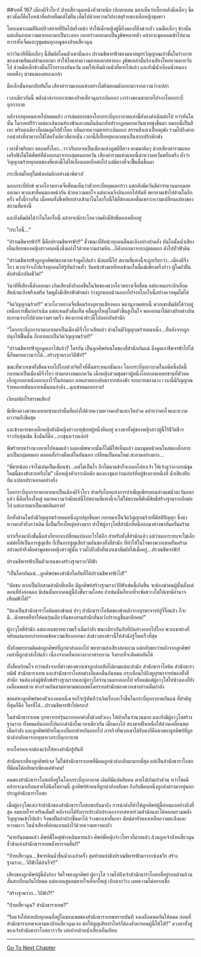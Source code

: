 ##บทที่ 167 เมืองผีจิ่วโยว!
ป๋ายเสี่ยวฉุนหนังหัวชาหนึบ เบิกตาถลน มองเห็นว่าเบื้องหลังมือเล็กๆ ซีดขาวนั้นก็คือใบหน้าที่คล้ายยิ้มแต่ไม่ยิ้ม เต็มไปด้วยความวิปลาสดุร้ายของเด็กหญิงชุดขาว 

โดยเฉพาะผมสีนิลปลิวสยายที่ปิดไปครึ่งหน้า ทำให้เด็กหญิงผู้นี้ยิ่งมองก็ยิ่งน่ากลัว บนมือเล็กๆ ข้างนั้นแผ่กลิ่นอายความตายออกมาเป็นระลอก กลายร่างออกมาเป็นงูพิษหลายตัว คล้ายจะมุดลอดเข้าไปตามทวารทั้งเจ็ดและรูขุมขนทุกอณูของป๋ายเสี่ยวฉุน

ทว่าวินาทีที่มือเล็กๆ นี้สัมผัสโดนตัวเขานั้นเอง ปราณชีพจรฟ้าของมหาสมุทรวิญญาณเก้าชั้นในร่างกายของเขาพลันแผ่ซ่านออกมา ทำให้ไอแห่งความตายแตกสลายลง งูพิษเหล่านั้นร้องเสียงโหยหวนหายวับไป ส่วนมือเล็กข้างนั้นก็โรยราลงทันควัน เผยให้เห็นผิวหนังที่ตายไปแล้ว และยังมีน้ำเลือดน้ำหนองหยดติ๋งๆ น่าขนพองสยองเกล้า

มือเล็กนั้นหดกลับทันใด เสียงคำรามแหบแห้งอย่างไม่ยินยอมดังออกมาจากความว่างเปล่า

เวลาเดียวกันนี้ พลังนำส่งรอบกายของป๋ายเสี่ยวฉุนระเบิดออก เงาร่างของเขาหายไปจากโลกกระบี่อุกกาบาต

หลังจากทุกคนหายไปหมดแล้ว การล่มสลายของโลกกระบี่อุกกาบาตแห่งนี้ยังคงดำเนินต่อไป ทว่าทันใดนั้น ในรอยปริร้าวแต่ละเส้นบนท้องฟ้าและบนผืนดินกลับปรากฏหมอกควันพวยพุ่งขึ้นมา หมอกนี้เป็นสีเทา พริบตาเดียวก็แผ่คลุมไปทั่วโลก กลิ่นอายความตายระเบิดออก สรรพสิ่งเน่าเปื่อยผุพัง รวมไปถึงค่ายกลนำส่งที่สามารถใช้ได้ครั้งเดียวสี่ค่ายนั้น เวลานี้ก็เปื่อยยุ่ยกลายมาเป็นซากปรักหักพัง

เวลาชั่วพริบตา ตลอดทั้งโลก...ราวกับกลายเป็นเมืองแห่งภูตผีปีศาจ ตามมาติดๆ ด้วยเสียงคำรามแหบเครือฟังไม่ได้ศัพท์ที่ดังออกมาจากกลุ่มหมอกควัน เสียงคำรามแห้งแหบนี้น่าหวาดหวั่นพรั่นพรึง ดั่งว่าวิญญาณร้ายทุกตนของที่แห่งนี้ไม่ได้เลื่อนลอยอีกต่อไป แต่มีลางที่จะฟื้นตื่นขึ้นมา

กระบี่เล่มใหญ่ไม่พังถล่มอีกอย่างน่าพิศวง!

นอกกระบี่ยักษ์ พวกโอวหยางเจี๋ยสี่คนเห็นว่าตัวกระบี่หยุดแตกร้าว แต่กลับมีควันสีดำจำนวนมากลอยออกมา พวกเขาสี่คนมองหน้ากัน ด้วยความตกใจ แต่ละคนจึงบินออกไปทันที พยายามเข้าไปด้านในอีกครั้ง ครั้งนี้ราบรื่น เมื่อคนทั้งสี่เหยียบย่างเข้ามาในโลกใบนี้ได้ก็ต้องแตกตื่นเพราะความเปลี่ยนแปลงของสถานที่แห่งนี้

และยิ่งสัมผัสได้ว่าในโลกใบนี้ คล้ายจะมีกระไอความศักดิ์สิทธิ์หลงเหลืออยู่

“กระไอนี้...”

“ปราณชีพจรฟ้า!!! นี่คือปราณชีพจรฟ้า!!” ชั่วขณะที่สีหน้าทุกคนตื่นตะลึงอย่างบ้าคลั่ง ทันใดนั้นน้ำเสียงเย็นเยียบของหญิงสาวคนหนึ่งซึ่งแฝงไว้ด้วยความอำมหิต...ก็ดังออกมาจากกลุ่มหมอก ดังไปทั่วฟ้าดิน

“ปราณชีพจรฟ้าถูกลูกศิษย์ของพวกเจ้าดูดไปแล้ว นับแต่นี้ไป สถานที่แห่งนี้จะถูกเรียกว่า...เมืองผีจิ่วโยว พวกเจ้าจงไปแจ้งทุกคนให้รู้กันถ้วนทั่ว วันหน้าห้ามเหยียบเข้ามาในนี้แม้เพียงครึ่งก้าว ผู้ใดฝ่าฝืน ดับสำนักปลิดชีวิต!”

วินาทีที่เสียงนี้ดังออกมา เกิดเสียงดังอึงอลขึ้นในจิตของพวกโอวหยางเจี๋ยสี่คน แต่ละคนกระอักเลือด สีหน้าตะลึงพรึงเพริด ริมหูดั่งมีเสียงฟ้าฟาดผ่า ร่างถูกหอบม้วนออกไปจากโลกใบนี้อย่างควบคุมไม่ได้

“จิตวิญญาณร้าย!!” พวกโอวหยางเจี๋ยสี่คนร้องอุทานเสียงหลง พลานุภาพสยบนี้ พวกเขาสัมผัสได้ว่าอยู่เหนือกว่าขั้นก่อกำเนิด แต่ละคนตัวสั่นเทิ้ม คลื่นลูกใหญ่โถมตัวขึ้นสูงในใจ พอออกมาได้ต่างฝ่ายต่างบินทะยานจากไปด้วยความรวดเร็ว ต้องการนำข่าวนี้ไปบอกกับสำนัก

“โลกกระบี่อุกกาบาตกลายมาเป็นเมืองผีจิ่วโยวเสียแล้ว ด้านในมีวิญญาณร้ายตนหนึ่ง...ที่หลังจากถูกปลุกให้ฟื้นตื่น ก็กลายมาเป็นจิตวิญญาณร้าย!!”

“ปราณชีพจรฟ้าถูกดูดเอาไปแล้ว? ใครกัน เป็นลูกศิษย์คนใดของสี่สำนักกันแน่ ดึงดูดเอาชีพจรฟ้าไปได้ นี่ก็หมายความว่าได้...สร้างฐานรากวิถีฟ้า!!”

ขณะที่พวกเขาทั้งสี่คนจากไปไกลด้วยจิตใจที่ตื่นตระหนกนั้นเอง โลกกระบี่อุกกาบาตในอดีตซึ่งบัดนี้กลายมาเป็นเมืองผีจิ่วโยว ท่ามกลางหมอกควัน เด็กหญิงสวมชุดขาวผู้หนึ่งโอบกอดเหลยซานที่ตัวหดเล็กถูกถลกหนังออกเอาไว้ในอ้อมอก ถอนสายตากลับมาจากท้องฟ้า รอบกายของนาง เวลานี้มีวิญญาณร้ายหลายพันหลายหมื่นตนกำลัง...คุกเข่าหมอบกราบ!

เงียบสนิทไร้สรรพเสียง!

มีเพียงดวงตาของเหลยซานเท่านั้นที่แฝงไปด้วยความหวาดกลัวและเจ็บปวด คล้ายว่าตกใจและหวาดผวาจนถึงขีดสุด

และข้างกายของเด็กหญิงยังมีหญิงสาวอายุน้อยผู้หนึ่งยืนอยู่ ดวงตาทั้งคู่ของหญิงสาวผู้นี้ไร้ชีวิตชีวาราวกับหุ่นเชิด ซึ่งนั่นก็คือ...กงซุนหว่านเอ๋อร์

พิษร้ายบนร่างนางหายไปหมดแล้ว แมลงพิษพวกนั้นก็ไม่มีให้เห็นแล้ว แมงมุมหน้าคนในสมองก็กลายมาเป็นกลุ่มหมอก ตลอดทั้งร่างตั้งแต่ในยันนอก เปลี่ยนเป็นคนใหม่ สะอาดอย่างมาก...

“พี่ชายน้อย เจ้าไม่เล่นเป็นเพื่อนข้า...แต่ไม่เป็นไร อีกไม่นานข้าก็จะออกไปหาเจ้า ให้เจ้าดูว่าอาภรณ์ชุดใหม่นี้ของข้าสวยหรือไม่” เด็กหญิงหัวเราะคิกคัก มองกงซุนหว่านเอ๋อร์ที่อยู่ข้างกายหนึ่งที น้ำเสียงทึบทึม แปลกประหลาดอย่างยิ่ง

 โลกกระบี่อุกกาบาตกลายมาเป็นเมืองผีจิ่วโยว สำหรับโลกแห่งการบำเพ็ญเพียรตอนล่างแม่น้ำตะวันออกแล้ว นี่คือเรื่องใหญ่ หมายความว่านับแต่นี้ไปสถานที่แห่งนี้จะไม่ใช่สถานที่ศักดิ์สิทธิ์สร้างฐานรากอีกต่อไป แต่กลายมาเป็นเขตอันตราย!

อีกทั้งด้านในยังมีวิญญาณร้ายตนหนึ่งถูกปลุกขึ้นมา กลายมาเป็นจิตวิญญาณร้ายที่มีสติปัญญา ซึ่งน่าหวาดกลัวยิ่งกว่าเดิม นี่เป็นเรื่องใหญ่อย่างมาก ทำให้ผู้อาวุโสสี่สำนักที่หนีออกมาต่างพากันครั่นคร้าม 

ทว่าเรื่องมาถึงขั้นนี้แล้วก็ยากจะเปลี่ยนแปลงอะไรได้อีก สำหรับทั้งสี่สำนักแล้ว แม้ว่าผลกระทบจะไม่เล็ก แต่ต่อให้เป็นการสูญเสีย ก็เป็นการสูญเสียร่วมกันของทั้งสี่สำนัก ที่ทำให้ในใจของพวกเขาครั่นคร้ามอย่างแท้จริงคือคำพูดของหญิงสาวผู้นั้น รวมไปถึงสิ่งที่พวกเขาสัมผัสได้เมื่อครู่...ปราณชีพจรฟ้า!

ปราณชีพจรฟ้าเป็นตัวแทนของสร้างฐานรากวิถีฟ้า

“เป็นใครกันแน่...ลูกศิษย์ของสำนักใดกันที่ได้ปราณชีพจรฟ้าไป!”

“บัดซบ หากเป็นอีกสามสำนักที่เหลือ มีลูกศิษย์สร้างฐานรากวิถีฟ้าเช่นนี้เกิดขึ้น จะต้องฆ่าคนผู้นั้นตั้งแต่ตอนที่ยังอ่อนแอ มิเช่นนั้นหากคนผู้นี้ถึงขั้นรวมโอสถ ถ้าเช่นนั้นก็ยากที่จะขัดขวางไม่ให้เขามีอำนาจเทียมฟ้าได้!”

“ต้องเป็นสำนักธาราโลหิตของข้าแน่ ฮ่าๆ สำนักธาราโลหิตของข้าหลังจากบุรพาจารย์อู๋จี๋จื่อแล้ว ก็จะมี...นักพรตที่ทำให้คนรุ่นเดียวกันของสามสำนักสิ้นหวังปรากฏขึ้นมาอีกคน!”

ผู้อาวุโสสี่สำนัก แต่ละคนขยายความเร็วเต็มกำลัง ขณะเดียวกันกับที่บินห่างออกไปไกล พวกเขาต่างก็หยิบแผ่นหยกถ่ายทอดข้อความเสียงออกมา ส่งข่าวสองข่าวนี้ให้สำนักรู้โดยเร็วที่สุด

ทั้งยังพยายามติดต่อลูกศิษย์ที่ถูกนำส่งออกไป พยายามส่งเสียงสอบถาม แต่กลับพบว่าหลังจากลูกศิษย์เหล่านี้ถูกนำส่งไปแล้ว เนื่องจากคลื่นกลางอากาศรบกวน จึงยากที่จะติดต่อกันได้

ทั้งสี่คนร้อนใจ ทว่าหลังจากที่ข่าวของพวกเขาถูกส่งกลับไปตามแต่ละสำนัก สำนักธาราโลหิต สำนักธาราทมิฬ สำนักธาราเทพ และสำนักธาราโอสถต่างก็แตกตื่นกันหมด กระเทือนไปถึงหูบุรพาจารย์ของทั้งสี่สำนัก จนต้องส่งผู้พิทักษ์สร้างฐานรากและผู้อาวุโสจำนวนมากออกไป หรือแม้แต่ผู้อาวุโสไท่ซ่างเองก็ยังเคลื่อนพลด้วย ต่างร่วมกันตามหาตามขอบเขตโดยรอบสำนักของพวกเขาอย่างเต็มกำลัง

ขอแค่หาลูกศิษย์ของตัวเองคนหนึ่งเจอก็จะรู้ทันทีว่าเกิดเรื่องอะไรขึ้นในกระบี่อุกกาบาตกันแน่ ที่สำคัญที่สุดก็คือ ใครที่ได้...ปราณชีพจรฟ้าไปครอง!

ในสำนักธาราเทพ บุรพาจารย์รุ่นแรกออกคำสั่งด้วยตัวเอง ให้ฝ่ายในจำนวนมาก และยังมีผู้อาวุโสสร้างฐานราก ทั้งหมดบินออกไปนอกสำนักในเวลาเดียวกัน เมื่อมองไป สองชายฝั่งเหนือใต้ล้วนเคลื่อนพลเต็มกำลัง และลูกศิษย์ฝ่ายในเองก็แยกย้ายกันออกไป ภารกิจที่พวกเขาได้รับมาก็คือตามหาลูกศิษย์ที่ถูกนำส่งกลับมาจากหุบเหวกระบี่อุกกาบาต

หากใครหาเจอต้องแจ้งให้ทางสำนักรู้ทันที

สำนักแรกที่หาลูกศิษย์เจอ ไม่ใช่สำนักธาราเทพที่มีคนถูกนำส่งกลับมามากที่สุด แต่เป็นสำนักธาราโอสถที่มีคนได้กลับมาเพียงแค่ห้าคน!

คนของสำนักธาราโอสถที่อยู่ในโลกกระบี่อุกกาบาต เดิมทีมีแปดสิบคน ตายไปเกินเก้าส่วน ทว่าโชคดีคล้ายจะมาเยือนสายไปนิดในยามนี้ ลูกศิษย์ห้าคนที่ถูกนำส่งกลับมา ถึงกับมีคนหนึ่งถูกส่งตรงมาอยู่นอกประตูสำนักธาราโอสถ

เมื่อผู้อาวุโสและเจ้าสำนักของสำนักธาราโอสถพากันมาถึง การนำส่งก็ทำให้ลูกศิษย์ผู้นี้อ่อนแออย่างถึงที่สุด ลมหายใจรวยรินเต็มที หลังจากได้รับการประคับประคองจากสหายร่วมสำนักและได้หลอมรวมพลังวิญญาณเข้าไปแล้ว จึงพอฝืนอ้าปากขึ้นมาได้ ร่างของเขาสั่นเทา นัยน์ตายังหลงเหลือความตะลึงและหวาดผวา ในน้ำเสียงที่อ่อนเบาแฝงไว้ด้วยความหวาดกลัว  

“ตายกันหมดแล้ว ศิษย์พี่ใหญ่ฟางหลินตายแล้ว ศิษย์พี่หญิงจ้าวโหรวก็ตายแล้ว ล้วนถูกเจ้าป๋ายเสี่ยวฉุนชั่วช้าแห่งสำนักธาราเทพสังหารจนสิ้น!!”

“ป๋ายเสี่ยวฉุน...ชีพจรดินน้ำขึ้นน้ำลงเก้าครั้ง สุดท้ายแย่งชิงปราณชีพจรฟ้ามาจากซ่งเชวีย สร้างฐานราก...วิถีฟ้าได้สำเร็จ!!”

เสียงของลูกศิษย์ผู้นี้ดังก้อง จิตใจของลูกศิษย์ ผู้อาวุโส รวมไปถึงเจ้าสำนักธาราโอสถที่อยู่รอบด้านล้วนสั่นสะเทือนกันไปหมด แต่ละคนสูดลมหายใจเฮือกใหญ่ เบิกตากว้าง เผยความไม่อยากเชื่อ

“สร้างฐานราก...วิถีฟ้า?!”

“ป๋ายเสี่ยวฉุน? สำนักธาราเทพ?”

“รีบแจ้งให้สายลับทุกคนที่อยู่ในขอบเขตของสำนักธาราเทพทราบทันที จงเคลื่อนพลกันให้หมด ก่อนที่สำนักธาราเทพจะตามหาป๋ายเสี่ยวฉุนเจอ ต่อให้สูญเสียเท่าไหร่ก็ต้องสังหารคนผู้นี้ให้ได้!!” ดวงตาทั้งคู่ของเจ้าสำนักธาราโอสถวาววับ เอ่ยปากด้วยน้ำเสียงเย็นเยียบ

------------


[Go To Next Chapter]( ./168.md)